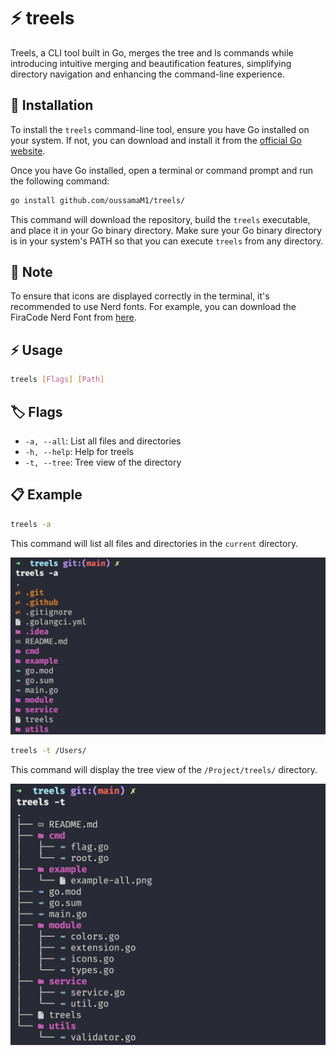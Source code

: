 # ⚡ treels
Treels, a CLI tool built in Go, merges the tree and ls commands while introducing intuitive merging and beautification features, 
simplifying directory navigation and enhancing the command-line experience.

## 🚀 Installation

To install the `treels` command-line tool, ensure you have Go installed on your system. If not, you can download and install it from the [official Go website](https://golang.org/dl/).

Once you have Go installed, open a terminal or command prompt and run the following command:

```bash
go install github.com/oussamaM1/treels/
```

This command will download the repository, build the `treels` executable, and place it in your Go binary directory. Make sure your Go binary directory is in your system's PATH so that you can execute `treels` from any directory.

## 📝 Note

To ensure that icons are displayed correctly in the terminal, it's recommended to use Nerd fonts. For example, you can download the FiraCode Nerd Font from [here](https://github.com/ryanoasis/nerd-fonts/releases/download/v3.2.0/FiraCode.zip).

## ⚡ Usage

```bash
treels [Flags] [Path]
```

## 🏷️ Flags

- `-a, --all`: List all files and directories
- `-h, --help`: Help for treels
- `-t, --tree`: Tree view of the directory

## 📋 Example

```bash
treels -a
```

This command will list all files and directories in the `current` directory.

![](example/example-all.png)

```bash
treels -t /Users/
```

This command will display the tree view of the `/Project/treels/` directory.

![](example/example-tree.png)